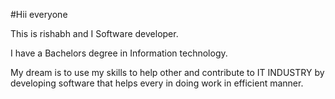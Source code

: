 #Hii everyone
 
 This is rishabh and 
I Software developer.

I have a Bachelors degree in Information technology. 

My dream is to use my skills to help other and contribute to IT INDUSTRY by developing software that helps every in doing work in efficient manner.
